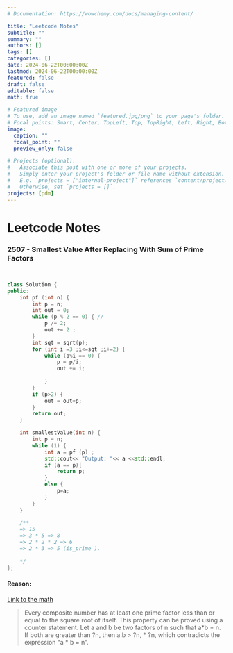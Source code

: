 ```yaml
---
# Documentation: https://wowchemy.com/docs/managing-content/

title: "Leetcode Notes"
subtitle: ""
summary: ""
authors: []
tags: []
categories: []
date: 2024-06-22T00:00:00Z
lastmod: 2024-06-22T00:00:00Z
featured: false
draft: false
editable: false
math: true

# Featured image
# To use, add an image named `featured.jpg/png` to your page's folder.
# Focal points: Smart, Center, TopLeft, Top, TopRight, Left, Right, BottomLeft, Bottom, BottomRight.
image:
  caption: ""
  focal_point: ""
  preview_only: false

# Projects (optional).
#   Associate this post with one or more of your projects.
#   Simply enter your project's folder or file name without extension.
#   E.g. `projects = ["internal-project"]` references `content/project/deep-learning/index.md`.
#   Otherwise, set `projects = []`.
projects: [pdm]
---
```

# Leetcode Notes

### 2507 - Smallest Value After Replacing With Sum of Prime Factors

```c++


class Solution {
public:
    int pf (int n) {
        int p = n;
        int out = 0;
        while (p % 2 == 0) { // 
            p /= 2;
            out += 2 ;
        }
        int sqt = sqrt(p);
        for (int i =3 ;i<=sqt ;i+=2) {
            while (p%i == 0) {
                p = p/i;
                out += i;
    
            }
        }
        if (p>2) {
            out = out+p;
        }
        return out;
    }

    int smallestValue(int n) {
        int p = n;
        while (1) {
            int a = pf (p) ;
            std::cout<< "Output: "<< a <<std::endl;
            if (a == p){
                return p;
            }
            else {
                p=a;
            }
        }
    }

    /**
    => 15 
    => 3 * 5 => 8
    => 2 * 2 * 2 => 6
    => 2 * 3 => 5 (is_prime ).
  
    */
};
```

#### Reason:

[Link to the math](https://www.geeksforgeeks.org/print-all-prime-factors-of-a-given-number/)

> Every composite number has at least one prime factor less than or equal to the square root of itself.
This property can be proved using a counter statement. Let a and b be two factors of n such that a*b = n. If both are greater than ?n, then a.b > ?n, * ?n, which contradicts the expression “a * b = n”.

